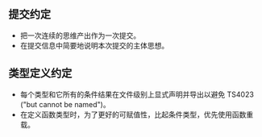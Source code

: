 ## 提交约定

- 把一次连续的思维产出作为一次提交。
- 在提交信息中简要地说明本次提交的主体思想。

## 类型定义约定

- 每个类型和它所有的条件结果在文件级别上显式声明并导出以避免 TS4023 ("but cannot be named")。
- 在定义函数类型时，为了更好的可赋值性，比起条件类型，优先使用函数重载。
